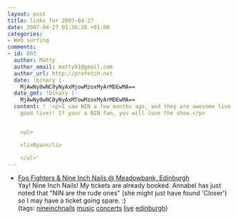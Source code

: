 ```yaml
---
layout: post
title: links for 2007-04-27
date: 2007-04-27 01:36:20 +01:00
categories:
- Web surfing
comments:
- id: 803
  author: Matty
  author_email: matty91@gmail.com
  author_url: http://prefetch.net
  date: !binary |-
    MjAwNy0wNC0yNyAxMjowMzoxMyArMDEwMA==
  date_gmt: !binary |-
    MjAwNy0wNC0yNyAxMTowMzoxMyArMDEwMA==
  content: ! '<p>I saw NIN a few months ago, and they are awesome live (Hurt was especially
    good live)! If your a NIN fan, you will love the show.</p>


    <ul>

    <li>Ryan</li>

    </ul>'
---
```

<ul class="delicious">
	<li>
		<div class="delicious-link"><a href="http://www.ticketmaster.co.uk/event/12003E6EDD713ACE">Foo Fighters & Nine Inch Nails @ Meadowbank, Edinburgh</a></div>
		<div class="delicious-extended">Yay!  Nine Inch Nails!  My tickets are already booked.  Annabel has just noted that "NIN are the rude ones" (she might just have found 'Closer') so I may have a ticket going spare. :)</div>
		<div class="delicious-tags">(tags: <a href="http://del.icio.us/mathie/nineinchnails">nineinchnails</a> <a href="http://del.icio.us/mathie/music">music</a> <a href="http://del.icio.us/mathie/concerts">concerts</a> <a href="http://del.icio.us/mathie/live">live</a> <a href="http://del.icio.us/mathie/edinburgh">edinburgh</a>)</div>
	</li>
</ul>
